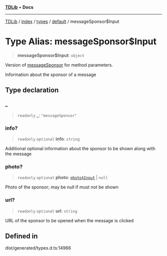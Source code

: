 [**TDLib**](../../../../../../README.md) • **Docs**

***

[TDLib](../../../../../../modules.md) / [index](../../../../../README.md) / [types](../../../README.md) / [default](../README.md) / messageSponsor$Input

# Type Alias: messageSponsor$Input

> **messageSponsor$Input**: `object`

Version of [messageSponsor](messageSponsor.md) for method parameters.

Information about the sponsor of a message

## Type declaration

### \_

> `readonly` **\_**: `"messageSponsor"`

### info?

> `readonly` `optional` **info**: `string`

Additional optional information about the sponsor to be shown along with the message

### photo?

> `readonly` `optional` **photo**: [`photo$Input`](photo$Input.md) \| `null`

Photo of the sponsor; may be null if must not be shown

### url?

> `readonly` `optional` **url**: `string`

URL of the sponsor to be opened when the message is clicked

## Defined in

dist/generated/types.d.ts:14966
